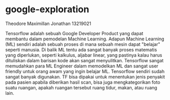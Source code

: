 # google-exploration
Theodore Maximillan Jonathan 13219021

Tensorflow adalah sebuah Google Developer Product yang dapat membantu dalam pemodelan Machine Learning. Adapun Machine Learning (ML) sendiri adalah sebuah proses di mana sebuah mesin dapat "belajar" seperti manusia.
Di balik ML tentu ada sangat banyak proses matematis yang diperlukan, seperti kalkulus, aljabar linear, yang pastinya kalau harus dituliskan dalam barisan kode akan sangat menyulitkan. Tensorflow sangat memudahkan para ML Engineer dalam memodelkan ML dan sangat user friendly untuk orang awam yang ingin belajar ML. 
Tensorflow sendiri sudah sangat banyak digunakan. TF bisa dipakai untuk menentukan jenis penyakit pada pasien apabila diberikan hasil scan, bisa juga mengkategorikan foto suatu ruangan, apakah ruangan tersebut ruang tidur, makan, atau ruang lain.
